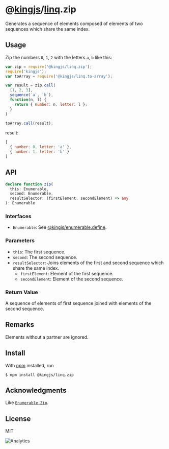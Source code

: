 # @[kingjs](https://www.npmjs.com/package/kingjs)/[linq](https://www.npmjs.com/package/@kingjs/linq).zip
Generates a sequence of elements composed of elements of two sequences which share the same index.
## Usage
Zip the numbers `0`, `1`, `2` with the letters `a`, `b` like this:
```js
var zip = require('@kingjs/linq.zip');
require('kingjs');
var toArray = require('@kingjs/linq.to-array');

var result = zip.call(
  [1, 2, 3],
  sequence(`a`, `b`),
  function(n, l) { 
    return { number: n, letter: l }; 
  }
)

toArray.call(result);
```
result:
```js
[
  { number: 0, letter: 'a' },
  { number: 1, letter: 'b' }
]
```
## API
```ts
declare function zip(
  this: Enumerable,
  second: Enumerable,
  resultSelector: (firstElement, secondElement) => any
): Enumerable
```
### Interfaces
- `Enumerable`: See [@kingjs/enumerable.define](https://www.npmjs.com/package/@kingjs/enumerable.define).
### Parameters
- `this`: The first sequence.
- `second`: The second sequence. 
- `resultSelector`: Joins elements of the first and second sequence which share the same index.
  - `firstElement`: Element of the first sequence.
  - `secondElement`: Element of the second sequence.
### Return Value
A sequence of elements of first sequence joined with elements of the second sequence.
## Remarks
Elements without a partner are ignored.
## Install
With [npm](https://npmjs.org/) installed, run
```
$ npm install @kingjs/linq.zip
```
## Acknowledgments
Like [`Enumerable.Zip`](https://msdn.microsoft.com/en-us/library/dd267698(v=vs.110).aspx).
## License
MIT

![Analytics](https://analytics.kingjs.net/linq/zip)